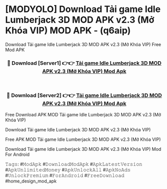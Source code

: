 # [MODYOLO] Download Tải game Idle Lumberjack 3D MOD APK v2.3 (Mở Khóa VIP) MOD APK - (q6aip)
Download Tải game Idle Lumberjack 3D MOD APK v2.3 (Mở Khóa VIP) Free Mod APK

<div align="center">
<h3>🔴 Download [Server1] 👉👉 <a href="https://apk-comot.site?title=Tải_game_Idle_Lumberjack_3D_MOD_APK_v2.3_(Mở_Khóa_VIP)">Tải game Idle Lumberjack 3D MOD APK v2.3 (Mở Khóa VIP) Mod Apk</a></h3><br>

<h3>🔴 Download [Server2] 👉👉 <a href="https://apk-comot.site?title=Tải_game_Idle_Lumberjack_3D_MOD_APK_v2.3_(Mở_Khóa_VIP)">Tải game Idle Lumberjack 3D MOD APK v2.3 (Mở Khóa VIP) Mod Apk</a></h3>
</div>


Free Download APK MOD Tải game Idle Lumberjack 3D MOD APK v2.3 (Mở Khóa VIP)

Download Tải game Idle Lumberjack 3D MOD APK v2.3 (Mở Khóa VIP) 

Free APK MOD Tải game Idle Lumberjack 3D MOD APK v2.3 (Mở Khóa VIP) 

Download Tải game Idle Lumberjack 3D MOD APK v2.3 (Mở Khóa VIP) Mod For Android

𝚃𝚊𝚐𝚜: #𝙼𝚘𝚍𝙰𝚙𝚔 #𝙳𝚘𝚠𝚗𝚕𝚘𝚊𝚍𝙼𝚘𝚍𝙰𝚙𝚔 #𝙰𝚙𝚔𝙻𝚊𝚝𝚎𝚜𝚝𝚅𝚎𝚛𝚜𝚒𝚘𝚗 #𝙰𝚙𝚔𝚄𝚗𝚕𝚒𝚖𝚒𝚝𝚎𝚍𝙼𝚘𝚗𝚎𝚢 #𝙰𝚙𝚔𝚄𝚗𝚕𝚘𝚌𝚔𝙰𝚕𝚕 #𝙰𝚙𝚔𝙽𝚘𝙰𝚍𝚜 #𝚄𝚗𝚕𝚘𝚌𝚔𝙿𝚛𝚎𝚖𝚒𝚞𝚖 #𝙵𝚘𝚛𝙰𝚗𝚍𝚛𝚘𝚒𝚍 #𝙵𝚛𝚎𝚎𝙳𝚘𝚠𝚗𝚕𝚘𝚊𝚍 #home_design_mod_apk